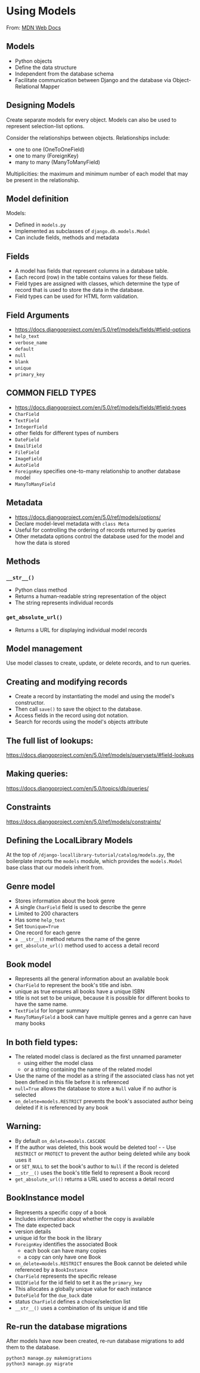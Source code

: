 # Using Models

From: [MDN Web Docs](https://developer.mozilla.org/en-US/docs/Learn/Server-side/Django/Models)

## Models

- Python objects
- Define the data structure
- Independent from the database schema
- Facilitate communication between Django and the database via
Object-Relational Mapper

## Designing Models

Create separate models for every object. Models can also be used to represent selection-list options.

Consider the relationships between objects. Relationships include:

- one to one (OneToOneField)
- one to many (ForeignKey)
- many to many (ManyToManyField)

Multiplicities: the maximum and minimum number of each model that may be present in the relationship.

## Model definition

Models:

- Defined in `models.py`
- Implemented as subclasses of `django.db.models.Model`
- Can include fields, methods and metadata

## Fields

- A model has fields that represent columns in a database table.
- Each record (row) in the table contains values for these fields.
- Field types are assigned with classes, which determine the type of record that is used to store the data in the database.
- Field types can be used for HTML form validation.

## Field Arguments

- https://docs.djangoproject.com/en/5.0/ref/models/fields/#field-options
- `help_text`
- `verbose_name`
- `default`
- `null`
- `blank`
- `unique`
- `primary_key`

## COMMON FIELD TYPES

- https://docs.djangoproject.com/en/5.0/ref/models/fields/#field-types
- `CharField`
- `TextField`
- `IntegerField`
- other fields for different types of numbers
- `DateField`
- `EmailField`
- `FileField`
- `ImageField`
- `AutoField`
- `ForeignKey` specifies one-to-many relationship to another database model
- `ManyToManyField`

## Metadata

- https://docs.djangoproject.com/en/5.0/ref/models/options/
- Declare model-level metadata with `class Meta`
- Useful for controlling the ordering of records returned by queries
- Other metadata options control the database used for the model and how the data is stored

## Methods

### `__str__()`
- Python class method
- Returns a human-readable string representation of the object
- The string represents individual records

### `get_absolute_url()`
- Returns a URL for displaying individual model records

## Model management

Use model classes to create, update, or delete records, and to run queries.

## Creating and modifying records

- Create a record by instantiating the model and using the model's constructor.
- Then call `save()` to save the object to the database.
- Access fields in the record using dot notation.
- Search for records using the model's objects attribute

## The full list of lookups: 
https://docs.djangoproject.com/en/5.0/ref/models/querysets/#field-lookups

## Making queries: 
https://docs.djangoproject.com/en/5.0/topics/db/queries/

## Constraints 

https://docs.djangoproject.com/en/5.0/ref/models/constraints/

## Defining the LocalLibrary Models

At the top of `/django-locallibrary-tutorial/catalog/models.py`, the boilerplate imports the `models` module, which provides the `models.Model` base class that our models inherit from.

## Genre model

- Stores information about the book genre
- A single `CharField` field is used to describe the genre
- Limited to 200 characters 
- Has some `help_text`
- Set to`unique=True`
- One record for each genre
- `a __str__()` method returns the name of the genre
- `get_absolute_url()` method used to access a detail record 

## Book model

- Represents all the general information about an available book
- `CharField` to represent the book's title and isbn.
- unique as true ensures all books have a unique ISBN
- title is not set to be unique, because it is possible for different books to have the same name.
- `TextField` for longer summary
- `ManyToManyField` a book can have multiple genres and a genre can have many books

## In both field types:

- The related model class is declared as the first unnamed parameter
  - using either the model class
  - or a string containing the name of the related model
- Use the name of the model as a string if the associated class has not yet been defined in this file before it is referenced
- `null=True` allows the database to store a `Null` value if no author is selected
- `on_delete=models.RESTRICT` prevents the book's associated author being deleted if it is referenced by any book

## Warning:

- By default `on_delete=models.CASCADE`
- If the author was deleted, this book would be deleted too! - - Use `RESTRICT` or `PROTECT` to prevent the author being deleted while any book uses it 
- or `SET_NULL` to set the book's author to `Null` if the record is deleted
- `__str__()` uses the book's title field to represent a Book record
- `get_absolute_url()` returns a URL used to access a detail record

## BookInstance model

- Represents a specific copy of a book
- Includes information about whether the copy is available
- The date expected back
- version details
- unique id for the book in the library
- `ForeignKey` identifies the associated Book
  - each book can have many copies
  - a copy can only have one Book
- `on_delete=models.RESTRICT` ensures the Book cannot be deleted while referenced by a `BookInstance`
- `CharField` represents the specific release
- `UUIDField` for the id field to set it as the `primary_key` 
- This allocates a globally unique value for each instance 
- `DateField` for the `due_back` date
- status `CharField` defines a choice/selection list
- `__str__()` uses a combination of its unique id and title

## Re-run the database migrations

After models have now been created, re-run database migrations to add them to the database.

```BASH
python3 manage.py makemigrations
python3 manage.py migrate
```
